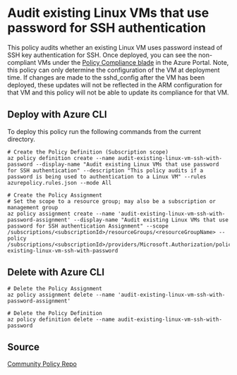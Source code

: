 # Audit existing Linux VMs that use password for SSH authentication

This policy audits whether an existing Linux VM uses password instead of SSH key authentication for SSH. Once deployed, you can see the non-compliant VMs under the [Policy Compliance blade](https://ms.portal.azure.com/#blade/Microsoft_Azure_Policy/PolicyMenuBlade/Compliance) in the Azure Portal. Note, this policy can only determine the configuration of the VM at deployment time. If changes are made to the sshd_config after the VM has been deployed, these updates will not be reflected in the ARM configuration for that VM and this policy will not be able to update its compliance for that VM.

## Deploy with Azure CLI

To deploy this policy run the following commands from the current directory.

```cli
# Create the Policy Definition (Subscription scope)
az policy definition create --name audit-existing-linux-vm-ssh-with-password --display-name "Audit existing Linux VMs that use password for SSH authentication" --description "This policy audits if a password is being used to authentication to a Linux VM" --rules azurepolicy.rules.json --mode All

# Create the Policy Assignment
# Set the scope to a resource group; may also be a subscription or management group
az policy assignment create --name 'audit-existing-linux-vm-ssh-with-password-assignment' --display-name "Audit existing Linux VMs that use password for SSH authentication Assignment" --scope /subscriptions/<subscriptionId>/resourceGroups/<resourceGroupName> --policy /subscriptions/<subscriptionId>/providers/Microsoft.Authorization/policyDefinitions/audit-existing-linux-vm-ssh-with-password
```
## Delete with Azure CLI
```cli
# Delete the Policy Assignment
az policy assignment delete --name 'audit-existing-linux-vm-ssh-with-password-assignment'

# Delete the Policy Definition
az policy definition delete --name audit-existing-linux-vm-ssh-with-password
```

## Source
[Community Policy Repo](https://github.com/Azure/Community-Policy/tree/master/Policies/Compute/audit-existing-linux-vm-ssh-with-password)
